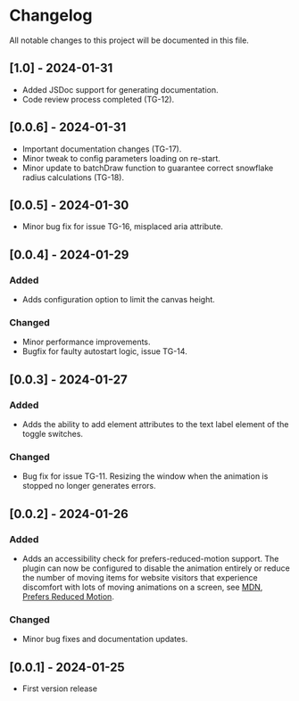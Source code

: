 # Changelog

All notable changes to this project will be documented in this file.

## [1.0] - 2024-01-31

- Added JSDoc support for generating documentation.
- Code review process completed (TG-12).

## [0.0.6] - 2024-01-31

- Important documentation changes (TG-17).
- Minor tweak to config parameters loading on re-start.
- Minor update to batchDraw function to guarantee correct snowflake radius calculations (TG-18).

## [0.0.5] - 2024-01-30

- Minor bug fix for issue TG-16, misplaced aria attribute.

## [0.0.4] - 2024-01-29

### Added

- Adds configuration option to limit the canvas height.

### Changed

- Minor performance improvements.
- Bugfix for faulty autostart logic, issue TG-14.

## [0.0.3] - 2024-01-27

### Added

- Adds the ability to add element attributes to the text label element of the toggle switches.

### Changed

- Bug fix for issue TG-11. Resizing the window when the animation is stopped no longer generates errors.

## [0.0.2] - 2024-01-26

### Added

- Adds an accessibility check for prefers-reduced-motion support. The plugin can now be configured to disable the animation entirely or reduce the number of moving items for website visitors that experience discomfort with lots of moving animations on a screen, see [MDN, Prefers Reduced Motion](https://developer.mozilla.org/en-US/docs/Web/CSS/@media/prefers-reduced-motion).

### Changed

- Minor bug fixes and documentation updates.

## [0.0.1] - 2024-01-25

- First version release

